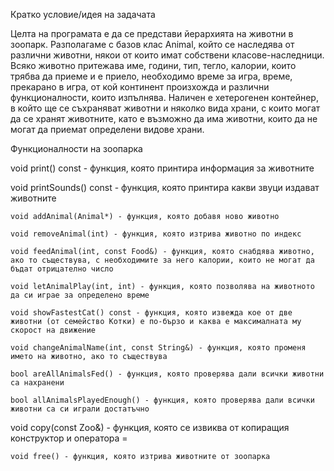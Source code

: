 Кратко условие/идея на задачата 

Целта на програмата е да се представи йерархията на животни в зоопарк. Разполагаме с базов клас Animal, който се наследява от различни животни, някои от които имат собствени класове-наследници. Всяко животно притежава име, години, тип, тегло, калории, които трябва да приеме и е приело, необходимо време за игра, време, прекарано в игра, от кой континент произхожда и различни функционалности, които изпълнява. Наличен е хетерогенен контейнер, в който ще се съхраняват животни и няколко вида храни, с които могат да се хранят животните, като е възможно да има животни, които да не могат да приемат определени видове храни. 

Функционалности на зоопарка 

  void print() const - функция, която принтира информация за животните 
  
  void printSounds() const - функция, която принтира какви звуци издават животните 

	void addAnimal(Animal*) - функция, която добавя ново животно 

	void removeAnimal(int) - функция, която изтрива животно по индекс 

	void feedAnimal(int, const Food&) - функция, която снабдява животно, ако то съществува, с необходимите за него калории, които не могат да бъдат отрицателно число 

	void letAnimalPlay(int, int) - функция, която позволява на животното да си играе за определено време 

	void showFastestCat() const - функция, която извежда кое от две животни (от семейство Котки) е по-бързо и каква е максималната му скорост на движение 

	void changeAnimalName(int, const String&) - функция, която променя името на животно, ако то съществува 

	bool areAllAnimalsFed() - функция, която проверява дали всички животни са нахранени 

	bool allAnimalsPlayedEnough() - функция, която проверява дали всички животни са си играли достатъчно  

  void copy(const Zoo&) - функция, която се извиква от копиращия конструктор и оператора = 

	void free() - функция, която изтрива животните от зоопарка 
